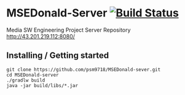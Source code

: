# MSEDonald-Server [![Build Status](https://img.shields.io/github/actions/workflow/status/psm9718/MSEDonald-sever/deploy.yml)](https://github.com/spring-projects/spring-petclinic/actions/workflows/maven-build.yml)

Media SW Engineering Project Server Repository
http://43.201.219.112:8080/

## Installing / Getting started

```
git clone https://github.com/psm9718/MSEDonald-sever.git
cd MSEDonald-server
./gradlw build
java -jar build/libs/*.jar
```

